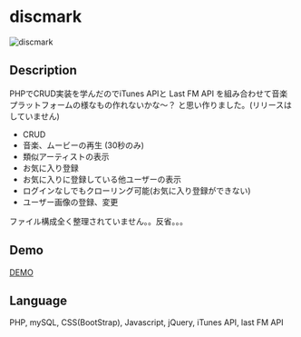 # discmark

![discmark](https://user-images.githubusercontent.com/33841025/39553454-ca4d55a2-4ea8-11e8-94fe-8ff457fd2847.gif)

## Description

PHPでCRUD実装を学んだのでiTunes APIと Last FM API を組み合わせて音楽プラットフォームの様なもの作れないかな〜？
と思い作りました。(リリースはしていません)  
- CRUD
- 音楽、ムービーの再生 (30秒のみ)
- 類似アーティストの表示
- お気に入り登録
- お気に入りに登録している他ユーザーの表示
- ログインなしでもクローリング可能(お気に入り登録ができない)
- ユーザー画像の登録、変更

ファイル構成全く整理されていません。。反省。。。

## Demo

[DEMO](https://yamashita-ksk.sakura.ne.jp/discmark/discmark_search.php)


## Language
PHP, mySQL, CSS(BootStrap), Javascript, jQuery, iTunes API, last FM API
